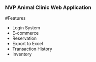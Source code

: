 ### NVP Animal Clinic Web Application

#Features
- Login System
- E-commerce
- Reservation
- Export to Excel
- Transaction History
- Inventory
